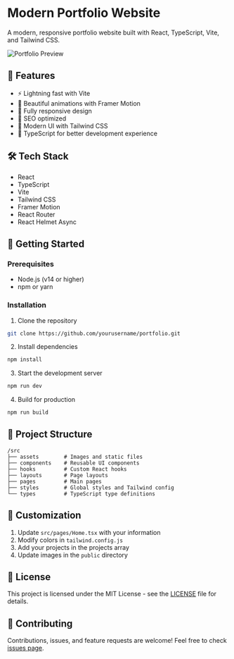 # Modern Portfolio Website

A modern, responsive portfolio website built with React, TypeScript, Vite, and Tailwind CSS.

![Portfolio Preview](preview.png)

## 🚀 Features

- ⚡ Lightning fast with Vite
- 🎨 Beautiful animations with Framer Motion
- 📱 Fully responsive design
- 🎯 SEO optimized
- 🌙 Modern UI with Tailwind CSS
- 📝 TypeScript for better development experience

## 🛠️ Tech Stack

- React
- TypeScript
- Vite
- Tailwind CSS
- Framer Motion
- React Router
- React Helmet Async

## 🚀 Getting Started

### Prerequisites

- Node.js (v14 or higher)
- npm or yarn

### Installation

1. Clone the repository
```bash
git clone https://github.com/yourusername/portfolio.git
```

2. Install dependencies
```bash
npm install
```

3. Start the development server
```bash
npm run dev
```

4. Build for production
```bash
npm run build
```

## 📁 Project Structure

```
/src
├── assets        # Images and static files
├── components    # Reusable UI components
├── hooks         # Custom React hooks
├── layouts       # Page layouts
├── pages         # Main pages
├── styles        # Global styles and Tailwind config
└── types         # TypeScript type definitions
```

## 🎨 Customization

1. Update `src/pages/Home.tsx` with your information
2. Modify colors in `tailwind.config.js`
3. Add your projects in the projects array
4. Update images in the `public` directory

## 📝 License

This project is licensed under the MIT License - see the [LICENSE](LICENSE) file for details.

## 🤝 Contributing

Contributions, issues, and feature requests are welcome! Feel free to check [issues page](https://github.com/yourusername/portfolio/issues).
